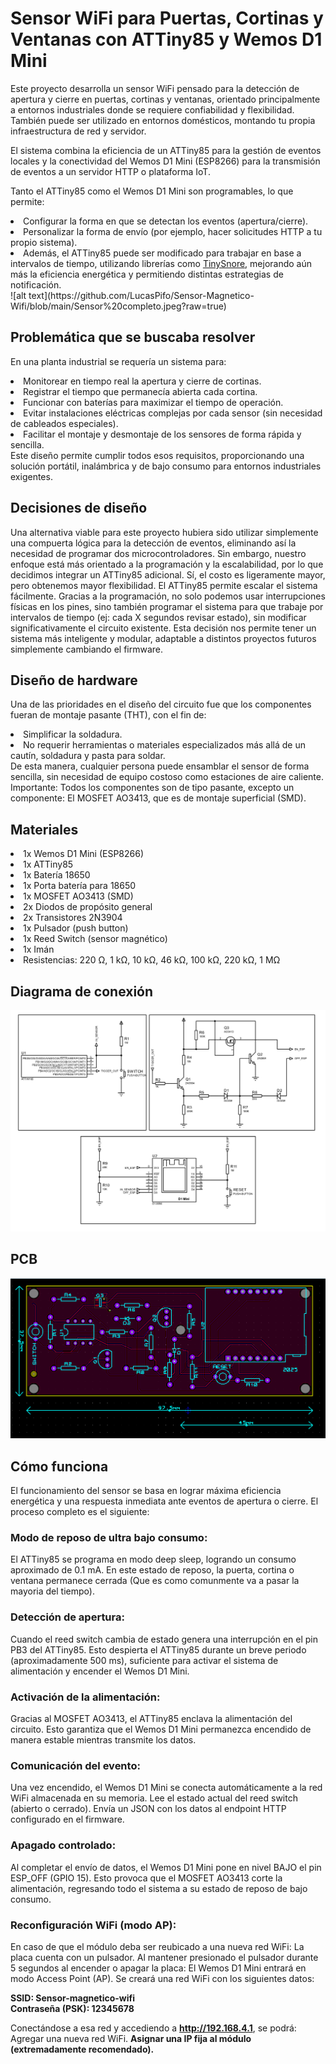 # Sensor WiFi para Puertas, Cortinas y Ventanas con ATTiny85 y Wemos D1 Mini

Este proyecto desarrolla un sensor WiFi pensado para la detección de apertura y cierre en puertas, cortinas y ventanas, orientado principalmente a entornos industriales donde se requiere confiabilidad y flexibilidad.
También puede ser utilizado en entornos domésticos, montando tu propia infraestructura de red y servidor.

El sistema combina la eficiencia de un ATTiny85 para la gestión de eventos locales y la conectividad del Wemos D1 Mini (ESP8266) para la transmisión de eventos a un servidor HTTP o plataforma IoT.

Tanto el ATTiny85 como el Wemos D1 Mini son programables, lo que permite:
<li>Configurar la forma en que se detectan los eventos (apertura/cierre).</li>
<li>Personalizar la forma de envío (por ejemplo, hacer solicitudes HTTP a tu propio sistema).</li>
<li>Además, el ATTiny85 puede ser modificado para trabajar en base a intervalos de tiempo, utilizando librerías como <a href="https://github.com/connornishijima/TinySnore">TinySnore</a>, mejorando aún más la eficiencia energética y permitiendo distintas estrategias de notificación.</li>
![alt text](https://github.com/LucasPifo/Sensor-Magnetico-Wifi/blob/main/Sensor%20completo.jpeg?raw=true)

## Problemática que se buscaba resolver
En una planta industrial se requería un sistema para:
<li>Monitorear en tiempo real la apertura y cierre de cortinas.</li>
<li>Registrar el tiempo que permanecía abierta cada cortina.</li>
<li>Funcionar con baterías para maximizar el tiempo de operación.</li>
<li>Evitar instalaciones eléctricas complejas por cada sensor (sin necesidad de cableados especiales).</li>
<li>Facilitar el montaje y desmontaje de los sensores de forma rápida y sencilla.</li>
Este diseño permite cumplir todos esos requisitos, proporcionando una solución portátil, inalámbrica y de bajo consumo para entornos industriales exigentes.

## Decisiones de diseño
Una alternativa viable para este proyecto hubiera sido utilizar simplemente una compuerta lógica para la detección de eventos, eliminando así la necesidad de programar dos microcontroladores.
Sin embargo, nuestro enfoque está más orientado a la programación y la escalabilidad, por lo que decidimos integrar un ATTiny85 adicional. Sí, el costo es ligeramente mayor, pero obtenemos mayor flexibilidad.
El ATTiny85 permite escalar el sistema fácilmente.
Gracias a la programación, no solo podemos usar interrupciones físicas en los pines, sino también programar el sistema para que trabaje por intervalos de tiempo (ej: cada X segundos revisar estado), sin modificar significativamente el circuito existente.
Esta decisión nos permite tener un sistema más inteligente y modular, adaptable a distintos proyectos futuros simplemente cambiando el firmware.

## Diseño de hardware
Una de las prioridades en el diseño del circuito fue que los componentes fueran de montaje pasante (THT), con el fin de:
<li>Simplificar la soldadura.</li>
<li>No requerir herramientas o materiales especializados más allá de un cautín, soldadura y pasta para soldar.</li>
De esta manera, cualquier persona puede ensamblar el sensor de forma sencilla, sin necesidad de equipo costoso como estaciones de aire caliente.
Importante:
Todos los componentes son de tipo pasante, excepto un componente:
El MOSFET AO3413, que es de montaje superficial (SMD).

## Materiales
<li>1x Wemos D1 Mini (ESP8266)</li>
<li>1x ATTiny85</li>
<li>1x Batería 18650</li>
<li>1x Porta batería para 18650</li>
<li>1x MOSFET AO3413 (SMD)</li>
<li>2x Diodos de propósito general</li>
<li>2x Transistores 2N3904</li>
<li>1x Pulsador (push button)</li>
<li>1x Reed Switch (sensor magnético)</li>
<li>1x Imán</li>
<li>Resistencias: 220 Ω, 1 kΩ, 10 kΩ, 46 kΩ, 100 kΩ, 220 kΩ, 1 MΩ</li>

## Diagrama de conexión
![alt text](https://github.com/LucasPifo/Sensor-Magnetico-Wifi/blob/main/Esquema%20electronico.jpg?raw=true)

## PCB
![alt text](https://github.com/LucasPifo/Sensor-Magnetico-Wifi/blob/main/Dise%C3%B1o%20PCB.png?raw=true)

## Cómo funciona
El funcionamiento del sensor se basa en lograr máxima eficiencia energética y una respuesta inmediata ante eventos de apertura o cierre. El proceso completo es el siguiente:

### Modo de reposo de ultra bajo consumo:
El ATTiny85 se programa en modo deep sleep, logrando un consumo aproximado de 0.1 mA.
En este estado de reposo, la puerta, cortina o ventana permanece cerrada (Que es como comunmente va a pasar la mayoria del tiempo).

### Detección de apertura:
Cuando el reed switch cambia de estado genera una interrupción en el pin PB3 del ATTiny85.
Esto despierta el ATTiny85 durante un breve periodo (aproximadamente 500 ms), suficiente para activar el sistema de alimentación y encender el Wemos D1 Mini.

### Activación de la alimentación:
Gracias al MOSFET AO3413, el ATTiny85 enclava la alimentación del circuito.
Esto garantiza que el Wemos D1 Mini permanezca encendido de manera estable mientras transmite los datos.

### Comunicación del evento:
Una vez encendido, el Wemos D1 Mini se conecta automáticamente a la red WiFi almacenada en su memoria.
Lee el estado actual del reed switch (abierto o cerrado).
Envía un JSON con los datos al endpoint HTTP configurado en el firmware.

### Apagado controlado:
Al completar el envío de datos, el Wemos D1 Mini pone en nivel BAJO el pin ESP_OFF (GPIO 15).
Esto provoca que el MOSFET AO3413 corte la alimentación, regresando todo el sistema a su estado de reposo de bajo consumo.

### Reconfiguración WiFi (modo AP):
En caso de que el módulo deba ser reubicado a una nueva red WiFi:
La placa cuenta con un pulsador.
Al mantener presionado el pulsador durante 5 segundos al encender o apagar la placa:
El Wemos D1 Mini entrará en modo Access Point (AP).
Se creará una red WiFi con los siguientes datos:

**SSID: Sensor-magnetico-wifi**<br>
**Contraseña (PSK): 12345678**

Conectándose a esa red y accediendo a **http://192.168.4.1**, se podrá:
Agregar una nueva red WiFi.
**Asignar una IP fija al módulo (extremadamente recomendado).**
